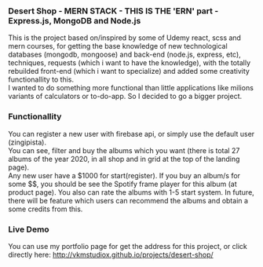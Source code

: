 ### Desert Shop - MERN STACK - THIS IS THE 'ERN' part - Express.js, MongoDB and Node.js
This is the project based on/inspired by some of Udemy react, scss and mern courses, for getting the base knowledge of new technological databases (mongodb, mongoose) and back-end (node.js, express, etc), techniques, requests (which i want to have the knowledge), with the totally rebuilded front-end (which i want to specialize) and added some creativity functionallity to this.  
I wanted to do something more functional than little applications like milions variants of calculators or to-do-app. So I decided to go a bigger project.  

### Functionallity
You can register a new user with firebase api, or simply use the default user (zingipista).   
You can see, filter and buy the albums which you want (there is total 27 albums of the year 2020, in all shop and in grid at the top of the landing page).  
Any new user have a $1000 for start(register).
If you buy an album/s for some $$, you should be see the Spotify frame player for this album (at product page).
You also can rate the albums with 1-5 start system.
In future, there will be feature which users can recommend the albums and obtain a some credits from this.

### Live Demo
You can use my portfolio page for get the address for this project, or click directly here: http://vkmstudiox.github.io/projects/desert-shop/
